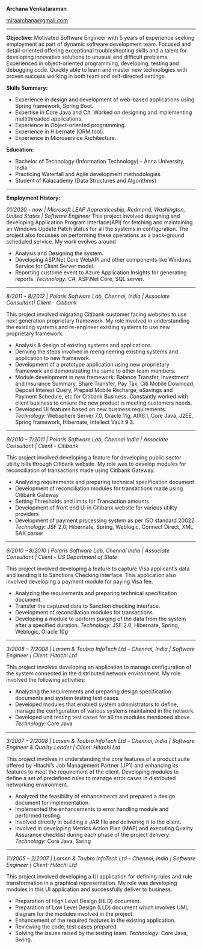 **Archana Venkataraman**

miraarchana@gmail.com
________________________________________________________________________________________________________________________________________	
**Objective:**
Motivated Software Engineer with 5 years of experience seeking employment as part of dynamic software development team. Focused and detail-oriented offering exceptional troubleshooting skills and a talent for developing innovative solutions to unusual and difficult problems. Experienced in object-oriented programming, developing, testing and debugging code. Quickly able to learn and master new technologies with proven success working in both team and self-directed settings.

**Skills Summary:**
 * Experience in design and development of web-based applications using Spring framework, Spring Boot.
 * Expertise in Core Java and C#. Worked on designing and implementing multithreaded applications.
 * Experience in Object-oriented programming.
 * Experience in Hibernate (ORM tool).
 * Experience in Microservice Architecture.

**Education:**
* Bachelor of Technology  (Information Technology)  - Anna University, India
* Practicing Waterfall and Agile development methodologies
* Student of Kalacademy (Data Structures and Algorithms)
________________________________________________________________________________________________________________________________________

**Employment History:**

*01/2020 - now | Microsoft LEAP Apprenticeship, Redmond, Washington, United States | Software Engineer*
This project involved designing and developing Application Program Interface(API) for fetching and maintaining an Windows Update Patch status for all the systems in configuration. The project also focusses on performing these operations as a back-ground scheduled service. My work evolves around
- Analysis and Designing the system. 
- Developing ASP.Net Core WebAPI and other components like Windows Service for Client Server model.
- Reporting custome event to Azure Application Insights for generating reports.
*Technology:*
C#, ASP.Net Core, SQL server.
----------------------------------------------------------------------------------------------------------------------------------------
*8/2011 – 8/2012 | Polaris Software Lab, Chennai, India | Associate Consultant| Client - Citibank*

This project involved migrating Citibank customer facing websites to use next generation proprietary framework. My role involved in understanding the existing systems and re-engineer existing systems to use new proprietary framework.

- Analysis & design of existing systems and applications.
- Deriving the steps involved in reengineering existing systems and application to new framework.
- Development of a prototype application using new proprietary framework and demonstrating the same to other team members.
- Module development in new framework: Balance Transfer, Investment and Insurance Summary, Share Transfer, Pay Tax, Citi Mobile   Download, Deposit Interest Query, Prepaid Mobile Recharge, eSavings and Payment Schedule, etc for Citibank Business.
Constantly worked with client business to ensure the new product is meeting customers needs.
- Developed UI features based on new business requirements.
*Technology:*
Websphere Server 7.0, Oracle 11g, AIX6.1, Core Java, J2EE, Spring framework, Hibernate, Intellect Vault 9.3.
----------------------------------------------------------------------------------------------------------------------------------------
*9/2010 – 7/2011 | Polaris Software Lab, Chennai India | Associate Consultant | Client - Citibank*

This project involved developing a feature for developing public sector utility bills through Citibank website. My role was to develop modules for reconciliation of transactions made using Citibank Gateway.
- Analyzing requirements and preparing technical specification document
- Development of reconciliation modules for transactions made using Citibank Gateway
- Setting Thresholds and limits for Transaction amounts
- Development of front end UI in Citibank website for various utility providers
- Development of payment processing system as per ISO standard 20022
*Technology:*
JSF 2.0, Hibernate, Spring, Weblogic, Connect Direct, XML SAX parser
----------------------------------------------------------------------------------------------------------------------------------------
*6/2010 – 8/2010 | Polaris Software Lab, Chennai India | Associate Consultant | Client - US Department of State*

This project involved developing a feature to capture Visa applicant’s data and sending it to Sanctions Checking interface. This application also involved developing a payment module for paying Visa fee.
- Analyzing the requirements and preparing technical specification document.
- Transfer the captured data to Sanction checking interface.
- Development of reconciliation modules for transactions.
- Developing a module to perform purging of the data from the system after a specified duration.
*Technology:*
JSF 2.0, Hibernate, Spring, Weblogic, Oracle 10g
----------------------------------------------------------------------------------------------------------------------------------------
*3/2008 – 7/2008 | Larsen & Toubro InfoTech Ltd – Chennai, India | Software Engineer | Client: Hitachi Ltd*

This project involves developing an application to manage configuration of the system connected in the distributed network environment. My role involved the following activities:
- Analyzing the requirements and preparing design specification documents and system testing test cases.
- Developed modules that enabled system administrators to define, manage the configuration of various systems maintained in the network.
- Developed unit testing test cases for all the modules mentioned above.
*Technology:*
Core Java
----------------------------------------------------------------------------------------------------------------------------------------
*3/2007 – 2/2008 | Larsen & Toubro InfoTech Ltd – Chennai, India | Software Engineer & Quality Leader | Client: Hitachi Ltd*

This project involves in understanding the core features of a product suite offered by Hitachi’s Job Management Partner (JP1) and enhancing its features to meet the requirement of the client.  Developing modules to define a set of predefined rules to manage error cases in distributed networking environment.
- Analyzed the feasibility of enhancements and prepared a design document for implementation.
- Implemented the enhancements to error handling module  and performed testing.
- Involved directly in building a JAR file and delivering it to the client.
- Involved in developing Metrics Action Plan (MAP) and executing Quality Assurance checklist during each phase of the project delivery.
*Technology:*
Core Java, Swing
----------------------------------------------------------------------------------------------------------------------------------------
*11/2005 – 2/2007 | Larsen & Toubro InfoTech Ltd – Chennai, India | Software Engineer | Client: Hitachi Ltd*

This project involved developing a UI application for defining rules and rule transformation in a graphical representation. My role was developing modules in this UI application and successfully deliver to business.
- Preparation of High Level Design (HLD) document.
- Preparation of Low Level Design (LLD) document which involves UML diagram for the modules involved in the project.
- Enhancement of the required features in the existing application.
- Reviewing the code, test cases prepared.
- Solving the issues raised by the testing team.
*Technology:*
Core Java, Swing.
